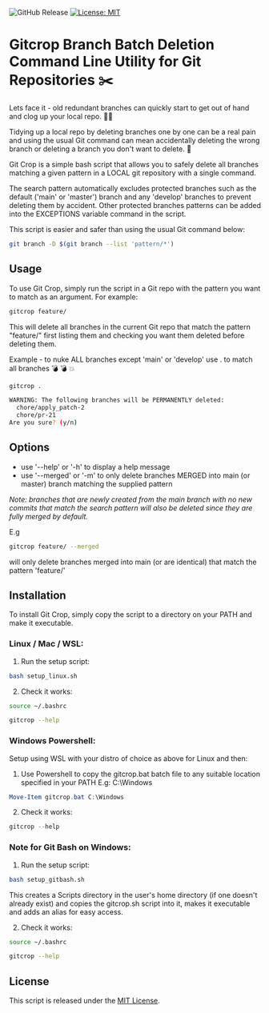 ![GitHub Release](https://img.shields.io/github/v/release/piyook/gitcrop)
[![License: MIT](https://img.shields.io/badge/License-MIT-yellow.svg)](https://opensource.org/licenses/MIT)

# Gitcrop Branch Batch Deletion Command Line Utility for Git Repositories :scissors:

Lets face it - old redundant branches can quickly start to get out of hand and clog up your local repo. :face_with_spiral_eyes:

Tidying up a local repo by deleting branches one by one can be a real pain and using the usual Git command can mean accidentally deleting the wrong branch or deleting a branch you don't want to delete. :cursing_face:

Git Crop is a simple bash script that allows you to safely delete all branches matching a given pattern in a LOCAL git repository with a single command.

The search pattern automatically excludes protected branches such as the default ('main' or 'master') branch and any 'develop' branches to prevent deleting them by accident. Other protected branches patterns can be added into the EXCEPTIONS variable command in the script.

This script is easier and safer than using the usual Git command below:

```bash
git branch -D $(git branch --list 'pattern/*')
```

## Usage

To use Git Crop, simply run the script in a Git repo with the pattern you want to match as an argument. For example:

```bash
gitcrop feature/
```

This will delete all branches in the current Git repo that match the pattern "feature/" first listing them and checking you want them deleted before deleting them.

Example - to nuke ALL branches except 'main' or 'develop' use . to match all branches :bomb: :bomb: :boom:

```bash
gitcrop .

WARNING: The following branches will be PERMANENTLY deleted:
  chore/apply_patch-2
  chore/pr-21
Are you sure? (y/n)
```

## Options

- use '--help' or '-h' to display a help message
- use '--merged' or '-m' to only delete branches MERGED into main (or master) branch matching the supplied pattern

<i>Note: branches that are newly created from the main branch with no new commits that match the search pattern will also be deleted since they are fully merged by default.</i>

E.g

```bash
gitcrop feature/ --merged
```

will only delete branches merged into main (or are identical) that match the pattern 'feature/'

## Installation

To install Git Crop, simply copy the script to a directory on your PATH and make it executable.

### Linux / Mac / WSL:

1. Run the setup script:

```bash
bash setup_linux.sh
```

2. Check it works:

```bash
source ~/.bashrc

gitcrop --help
```

### Windows Powershell:

Setup using WSL with your distro of choice as above for Linux and then:

1. Use Powershell to copy the gitcrop.bat batch file to any suitable location specified in your PATH E.g: C:\Windows

```PowerShell
Move-Item gitcrop.bat C:\Windows
```

2. Check it works:

```PowerShell
gitcrop --help
```

### Note for Git Bash on Windows:

1. Run the setup script:

```bash
bash setup_gitbash.sh
```

This creates a Scripts directory in the user's home directory (if one doesn't already exist) and copies the gitcrop.sh script into it, makes it executable and adds an alias for easy access.

2. Check it works:

```bash
source ~/.bashrc

gitcrop --help
```

## License

This script is released under the [MIT License](https://opensource.org/licenses/MIT).

